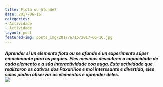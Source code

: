 ```yaml
---
title: Flota ou Afunde?
date: 2017-06-16
categories:
- Actividade
- Actividade
layout: post
featured-img: posts_img/2017/6/16/2017-06-16.jpg
---
```


 <h5 class="center header text_h2">
	Aprender si un elemento flota ou se afunde é un experimento súper emocionante para os peques. 
 <!--more-->
 Eles mesmos descubren a capacidade de cada elemento e a súa interactividade coa auga.
 Esta actividade que realizaron os cativos dos Paxariños e moi interesante e divertida, eles solos poden observar os elementos e aprender deles.
<div class="row">
     <div class="col s12 m12">
         <img class="responsive-img" src="{{ site.baseurl }}/posts_img/2017/6/16/2017-06-16.jpg">
     </div>
 </div>